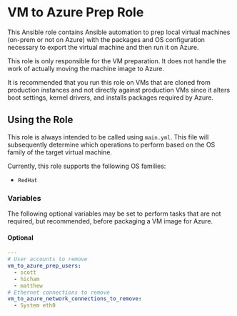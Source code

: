 # VM to Azure Prep Role

This Ansible role contains Ansible automation to prep local virtual machines (on-prem or not on Azure) with the packages and OS configuration necessary to export the virtual machine and then run it on Azure.

This role is only responsible for the VM preparation.  It does not handle the work of actually moving the machine image to Azure.

It is recommended that you run this role on VMs that are cloned from production instances and not directly against production VMs since it alters boot settings, kernel drivers, and installs packages required by Azure.

## Using the Role

This role is always intended to be called using `main.yml`.  This file will subsequently determine which operations to perform based on the OS family of the target virtual machine.

Currently, this role supports the following OS families:

* `RedHat`

### Variables

The following optional variables may be set to perform tasks that are not required, but recommended, before packaging a VM image for Azure.

#### Optional

```yaml
---
# User accounts to remove
vm_to_azure_prep_users:
  - scott
  - hicham
  - matthew
# Ethernet connections to remove
vm_to_azure_network_connections_to_remove:
  - System eth0
```

